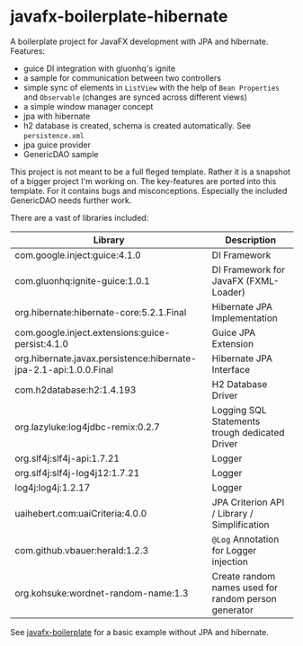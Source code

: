 # javafx-boilerplate-hibernate
A boilerplate project for JavaFX development with JPA and hibernate. Features:

- guice DI integration with gluonhq's ignite
- a sample for communication between two controllers
- simple sync of elements in `ListView` with the help of `Bean Properties` and `Observable` (changes are synced across different views)
- a simple window manager concept
- jpa with hibernate
- h2 database is created, schema is created automatically. See `persistence.xml`
- jpa guice provider
- GenericDAO sample

This project is not meant to be a full fleged template. Rather it is a snapshot of a bigger project I'm working on. The key-features are ported into this template. For it contains bugs and misconceptions. Especially the included GenericDAO needs further work.

There are a vast of libraries included:

| Library | Description |
|-------|-------------|
| com.google.inject:guice:4.1.0       | DI Framework           |
| com.gluonhq:ignite-guice:1.0.1       | DI Framework for JavaFX (FXML-Loader)           |
| org.hibernate:hibernate-core:5.2.1.Final       | Hibernate JPA Implementation           |
| com.google.inject.extensions:guice-persist:4.1.0       | Guice JPA Extension           |
| org.hibernate.javax.persistence:hibernate-jpa-2.1-api:1.0.0.Final       | Hibernate JPA Interface           |
| com.h2database:h2:1.4.193       | H2 Database Driver           |
| org.lazyluke:log4jdbc-remix:0.2.7       | Logging SQL Statements trough dedicated Driver           |
| org.slf4j:slf4j-api:1.7.21       | Logger           |
| org.slf4j:slf4j-log4j12:1.7.21       | Logger           |
| log4j:log4j:1.2.17       | Logger           |
| uaihebert.com:uaiCriteria:4.0.0       | JPA Criterion API / Library / Simplification           |
| com.github.vbauer:herald:1.2.3       | `@Log` Annotation for Logger injection           |
| org.kohsuke:wordnet-random-name:1.3       | Create random names used for random person generator           |


See [javafx-boilerplate](https://github.com/No3x/javafx-boilerplate) for a basic example without JPA and hibernate.

